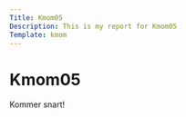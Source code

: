 ```yaml
---
Title: Kmom05
Description: This is my report for Kmom05
Template: kmom
---
```


Kmom05
==========================

Kommer snart!